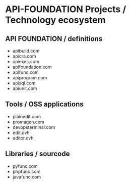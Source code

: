 # API-FOUNDATION Projects / Technology ecosystem

## API FOUNDATION / definitions

+ apibuild.com
+ apicra.com
+ apiexec.com
+ apifoundation.com
+ apifunc.com
+ apiprogram.com
+ apisql.com
+ apiunit.com


## Tools / OSS applications

+ plainedit.com
+ promagen.com
+ devopsterminal.com
+ edit.ovh
+ editor.ovh


## Libraries / sourcode

+ pyfunc.com
+ phpfunc.com
+ javafunc.com



